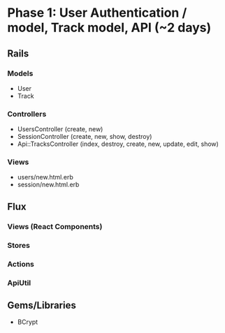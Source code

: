 # Phase 1: User Authentication / model, Track model, API (~2 days)

## Rails
### Models
* User
* Track

### Controllers
* UsersController (create, new)
* SessionController (create, new, show, destroy)
* Api::TracksController (index, destroy, create, new, update, edit, show)

### Views
* users/new.html.erb
* session/new.html.erb


## Flux
### Views (React Components)

### Stores

### Actions

### ApiUtil

## Gems/Libraries
* BCrypt

